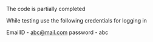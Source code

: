 The code is partially completed

While testing use the following credentials for logging in

EmailID - abc@mail.com
password - abc